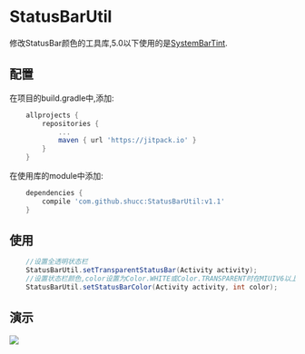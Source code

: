 # StatusBarUtil

修改StatusBar颜色的工具库,5.0以下使用的是[SystemBarTint](https://github.com/jgilfelt/SystemBarTint).

## 配置

在项目的build.gradle中,添加:

```groovy
	allprojects {
		repositories {
			...
			maven { url 'https://jitpack.io' }
		}
	}
```
在使用库的module中添加:
```groovy
	dependencies {
	    compile 'com.github.shucc:StatusBarUtil:v1.1'
	}
```

## 使用

```java
    //设置全透明状态栏
    StatusBarUtil.setTransparentStatusBar(Activity activity);
    //设置状态栏颜色,color设置为Color.WHITE或Color.TRANSPARENT时在MIUIV6以上,魅族手机上以及原生6.0以上状态栏显示为白底黑字
    StatusBarUtil.setStatusBarColor(Activity activity, int color);
```

## 演示

![](https://github.com/shucc/StatusBarUtil/tree/master/app/image/test.gif)